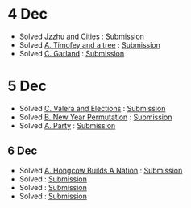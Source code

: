 
# 4 Dec

* Solved [Jzzhu and Cities](https://codeforces.com/contest/449/problem/B) : [Submission](https://codeforces.com/contest/449/submission/46578308)
* Solved [A. Timofey and a tree](https://codeforces.com/problemset/problem/763/A) : [Submission](https://codeforces.com/contest/763/submission/46575016)
* Solved [C. Garland](https://codeforces.com/problemset/problem/767/C) : [Submission](https://codeforces.com/contest/767/submission/46573209)

# 5 Dec
* Solved [C. Valera and Elections](https://codeforces.com/problemset/problem/369/C) : [Submission](https://codeforces.com/contest/369/submission/46660765)
* Solved [B. New Year Permutation](https://codeforces.com/problemset/problem/500/B) : [Submission](https://codeforces.com/contest/500/submission/46659583)
* Solved [A. Party](https://codeforces.com/problemset/problem/115/A) : [Submission](https://codeforces.com/contest/115/submission/46660987)

## 6 Dec 

* Solved [A. Hongcow Builds A Nation](https://codeforces.com/problemset/problem/744/A) : [Submission](https://codeforces.com/contest/744/submission/46691178)
* Solved []() : [Submission]()
* Solved []() : [Submission]()
* Solved []() : [Submission]()
